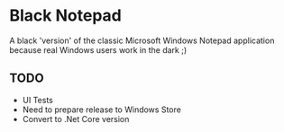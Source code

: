 # Black Notepad

A black 'version' of the classic Microsoft Windows Notepad application because real Windows users work in the dark ;)

## TODO ##

* UI Tests
* Need to prepare release to Windows Store
* Convert to .Net Core version